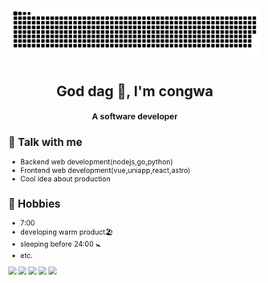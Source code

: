 



<div align="center">
    <img src="https://raw.githubusercontent.com/congwa/congwa/main/assets/github-contribution-grid-snake.svg">
</div>

<h1 align="center">God dag 👋,  I'm congwa </h1>
<h3 align="center">A software developer</h3>

<!-- ## 🏗 Current Working
- 📋 [CāiCí-猜词](https://caici.forkway.cn)
- 🥞 [WpsFigmaSync](https://wps-figma-sync.netlify.app/)
 -->


<!-- ## 💻 Nice Project
- 📃 [51cwj-我要传文件](https://51cwj.com)
- 👓 [BookCentro-起阅](https://web-uat.bookcentro.net/zh-HK/)
 -->


## 💬 Talk with me 
- Backend web development(nodejs,go,python)
- Frontend web development(vue,uniapp,react,astro)
- Cool idea about production

## 📅 Hobbies
- 7:00
- developing warm product🏖
- sleeping before 24:00 🚼
- etc.

![](https://github-profile-summary-cards.vercel.app/api/cards/profile-details?username=congwa&theme=github_dark)
![](https://github-profile-summary-cards.vercel.app/api/cards/repos-per-language?username=congwa&theme=github_dark)
![](https://github-profile-summary-cards.vercel.app/api/cards/most-commit-language?username=congwa&theme=github_dark)
![](https://github-profile-summary-cards.vercel.app/api/cards/stats?username=congwa&theme=github_dark)
![](https://github-profile-summary-cards.vercel.app/api/cards/productive-time?username=congwa&theme=github_dark)

